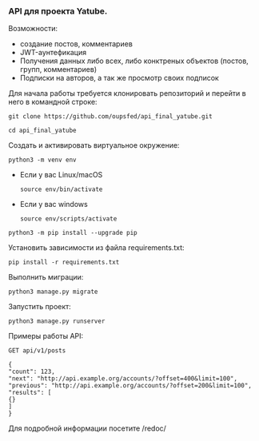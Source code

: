 ### API для проекта Yatube.
Возможности:
- создание постов, комментариев
- JWT-аунтефикация
- Получения данных либо всех, либо конктреных объектов (постов, групп, комментариев)
- Подписки на авторов, а так же просмотр своих подписок

Для начала работы требуется клонировать репозиторий и перейти в него в командной строке:

```
git clone https://github.com/oupsfed/api_final_yatube.git
```

```
cd api_final_yatube
```

Cоздать и активировать виртуальное окружение:

```
python3 -m venv env
```

* Если у вас Linux/macOS

    ```
    source env/bin/activate
    ```

* Если у вас windows

    ```
    source env/scripts/activate
    ```

```
python3 -m pip install --upgrade pip
```

Установить зависимости из файла requirements.txt:

```
pip install -r requirements.txt
```

Выполнить миграции:

```
python3 manage.py migrate
```

Запустить проект:

```
python3 manage.py runserver
```

Примеры работы API:
```
GET api/v1/posts
```

```
{
"count": 123,
"next": "http://api.example.org/accounts/?offset=400&limit=100",
"previous": "http://api.example.org/accounts/?offset=200&limit=100",
"results": [
{}
]
}
```

Для подробной информации посетите /redoc/
